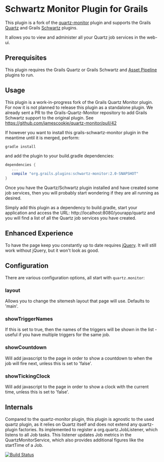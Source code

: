 # Schwartz Monitor Plugin for Grails

This plugin is a fork of the [quartz-monitor](https://grails.org/plugin/quartz-monitor) plugin and supports
the Grails [Quartz](https://plugins.grails.org/plugin/quartz) and Grails [Schwartz](https://plugins.grails.org/plugin/schwartz) plugins.

It allows you to view and administer all your Quartz job services in the web-ui.

## Prerequisites

This plugin requires the Grails Quartz or Grails Schwartz and [Asset Pipeline](http://grails.org/plugin/asset-pipeline) plugins to run.

## Usage

This plugin is a work-in-progress fork of the Grails Quartz Monitor plugin. For now it is not planned to release this plugin as a standalone plugin. We already sent a PR to the Grails-Quartz-Monitor repository to add Grails Schwartz support to the original plugin. See https://github.com/jamescookie/quartz-monitor/pull/42

If however you want to install this grails-schwartz-monitor plugin in the meantime until it is merged, perform:
```
gradle install
```

and add the plugin to your build.gradle dependencies:

```groovy
dependencies {
   ...
   compile "org.grails.plugins:schwartz-monitor:2.0-SNAPSHOT"
}
```

Once you have the Quartz/Schwartz plugin installed and have created some job services, then you will probably start wondering if they 
are all running as desired.

Simply add this plugin as a dependency to build.gradle, start your application and access the URL: 
http://localhost:8080/yourapp/quartz and you will find a list of all the Quartz job services you have created.




## Enhanced Experience

To have the page keep you constantly up to date requires [jQuery](http://grails.org/plugin/jquery). It will still work without jQuery,
but it won't look as good.

## Configuration

There are various configuration options, all start with `quartz.monitor`:

### layout

Allows you to change the sitemesh layout that page will use. Defaults to 'main'.

### showTriggerNames

If this is set to true, then the names of the triggers will be shown in the list - useful if you have multiple triggers for the same job.

### showCountdown

Will add javascript to the page in order to show a countdown to when the job will fire next, unless this is set to 'false'.

### showTickingClock

Will add javascript to the page in order to show a clock with the current time, unless this is set to 'false'.

## Internals

Compared to the quartz-monitor plugin, this plugin is agnostic to the used quartz plugin, as it relies on Quartz itself and does not extend
any quartz-plugin factories.
Its implemented to register a org.quartz.JobListener, which listens to all Job tasks. 
This listener updates Job metrics in the QuartzMonitorService, which also provides additional figures like the startTime of a Job.

[![Build Status](https://travis-ci.org/robertoschwald/grails-schwartz-monitor.svg?branch=master)](http://travis-ci.org/robertoschwald/grails-schwartz-monitor)
